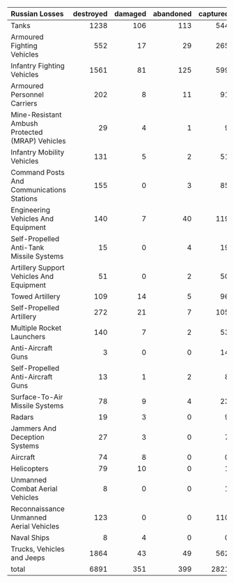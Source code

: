 | Russian Losses                                   |   destroyed |   damaged |   abandoned |   captured |   total |
|:-------------------------------------------------|------------:|----------:|------------:|-----------:|--------:|
| Tanks                                            |        1238 |       106 |         113 |        544 |    2001 |
| Armoured Fighting Vehicles                       |         552 |        17 |          29 |        265 |     863 |
| Infantry Fighting Vehicles                       |        1561 |        81 |         125 |        599 |    2366 |
| Armoured Personnel Carriers                      |         202 |         8 |          11 |         91 |     312 |
| Mine-Resistant Ambush Protected  (MRAP) Vehicles |          29 |         4 |           1 |          9 |      43 |
| Infantry Mobility Vehicles                       |         131 |         5 |           2 |         51 |     189 |
| Command Posts And Communications Stations        |         155 |         0 |           3 |         85 |     243 |
| Engineering Vehicles And Equipment               |         140 |         7 |          40 |        119 |     306 |
| Self-Propelled Anti-Tank Missile Systems         |          15 |         0 |           4 |         19 |      38 |
| Artillery Support Vehicles And Equipment         |          51 |         0 |           2 |         50 |     103 |
| Towed Artillery                                  |         109 |        14 |           5 |         96 |     224 |
| Self-Propelled Artillery                         |         272 |        21 |           7 |        105 |     405 |
| Multiple Rocket Launchers                        |         140 |         7 |           2 |         53 |     202 |
| Anti-Aircraft Guns                               |           3 |         0 |           0 |         14 |      17 |
| Self-Propelled Anti-Aircraft Guns                |          13 |         1 |           2 |          8 |      24 |
| Surface-To-Air Missile Systems                   |          78 |         9 |           4 |         23 |     114 |
| Radars                                           |          19 |         3 |           0 |          9 |      31 |
| Jammers And Deception Systems                    |          27 |         3 |           0 |          7 |      37 |
| Aircraft                                         |          74 |         8 |           0 |          0 |      82 |
| Helicopters                                      |          79 |        10 |           0 |          1 |      90 |
| Unmanned Combat Aerial Vehicles                  |           8 |         0 |           0 |          1 |       9 |
| Reconnaissance Unmanned Aerial Vehicles          |         123 |         0 |           0 |        110 |     233 |
| Naval Ships                                      |           8 |         4 |           0 |          0 |      12 |
| Trucks, Vehicles and Jeeps                       |        1864 |        43 |          49 |        562 |    2518 |
| total                                            |        6891 |       351 |         399 |       2821 |   10462 |